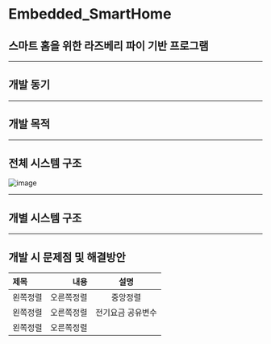# Embedded_SmartHome
## 스마트 홈을 위한 라즈베리 파이 기반 프로그램

----
## 개발 동기

----
## 개발 목적


----
## 전체 시스템 구조
![image](https://user-images.githubusercontent.com/46674066/207764959-25c48553-5cac-4623-92a7-6d6fef7557cf.png)


----
## 개별 시스템 구조

----


## 개발 시 문제점 및 해결방안


|제목|내용|설명|
|:---|---:|:---:|
|왼쪽정렬|오른쪽정렬|중앙정렬|
|왼쪽정렬|오른쪽정렬|전기요금 공유변수|
|왼쪽정렬|오른쪽정렬||기능별 가중치를 적용하여 기능을 사용할 때 마다 요금이 가산되도록 함   이때, 전기요금에 대한 공유변수를 사용하여 쓰레드간에 값을 공유할 수 있도록 함|
